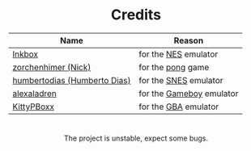<div align="center">
  <h1>Credits</h1>
  
  | Name | Reason |
  |------|--------|
  | <a href="https://www.clictune.com/jxZb">Inkbox</a> | for the <a href="https://www.clictune.com/jxZg">NES</a> emulator |
  | <a href="https://www.clictune.com/jxZk">zorchenhimer (Nick) | for the <a href="https://www.clictune.com/jxZn">pong</a> game |
  | <a href="https://www.clictune.com/jxZq">humbertodias (Humberto Dias) | for the <a href="https://www.clictune.com/jxZv">SNES</a> emulator |
  | <a href="https://www.clictune.com/jxZy">alexaladren</a> | for the <a href="https://www.clictune.com/jxZz">Gameboy</a> emulator |
  | <a href="https://www.clictune.com/jxZA">KittyPBoxx</a> | for the <a href="https://www.clictune.com/jxZC">GBA</a> emulator |

#

  <p>The project is unstable, expect some bugs.</p>
